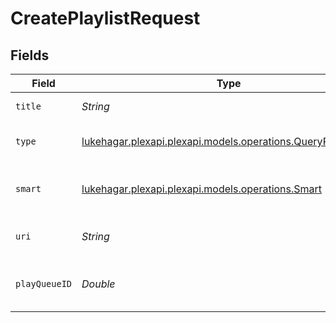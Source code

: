 # CreatePlaylistRequest


## Fields

| Field                                                                                                   | Type                                                                                                    | Required                                                                                                | Description                                                                                             |
| ------------------------------------------------------------------------------------------------------- | ------------------------------------------------------------------------------------------------------- | ------------------------------------------------------------------------------------------------------- | ------------------------------------------------------------------------------------------------------- |
| `title`                                                                                                 | *String*                                                                                                | :heavy_check_mark:                                                                                      | name of the playlist                                                                                    |
| `type`                                                                                                  | [lukehagar.plexapi.plexapi.models.operations.QueryParamType](../../models/operations/QueryParamType.md) | :heavy_check_mark:                                                                                      | type of playlist to create                                                                              |
| `smart`                                                                                                 | [lukehagar.plexapi.plexapi.models.operations.Smart](../../models/operations/Smart.md)                   | :heavy_check_mark:                                                                                      | whether the playlist is smart or not                                                                    |
| `uri`                                                                                                   | *String*                                                                                                | :heavy_check_mark:                                                                                      | the content URI for the playlist                                                                        |
| `playQueueID`                                                                                           | *Double*                                                                                                | :heavy_minus_sign:                                                                                      | the play queue to copy to a playlist                                                                    |